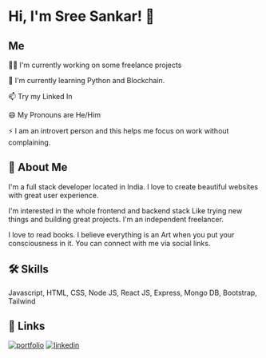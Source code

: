 
# Hi, I'm Sree Sankar! 👋


## Me
👩‍💻 I'm currently working on some freelance projects

🧠 I'm currently learning Python and Blockchain.

📫 Try my Linked In

😄 My Pronouns are He/Him

⚡️ I am an introvert person and this helps me focus on work without complaining.

## 🚀 About Me
I'm a full stack developer located in India. I love to create beautiful websites with great user experience.

I'm interested in the whole frontend and backend stack Like trying new things and building great projects. I'm an independent freelancer.

I love to read books. I believe everything is an Art when you put your consciousness in it. You can connect with me via social links.
## 🛠 Skills
Javascript, HTML, CSS, Node JS, React JS, Express, Mongo DB, Bootstrap, Tailwind

## 🔗 Links
[![portfolio](https://img.shields.io/badge/my_portfolio-000?style=for-the-badge&logo=ko-fi&logoColor=white)](https://portfolio-sree.glitch.me/)
[![linkedin](https://img.shields.io/badge/linkedin-0A66C2?style=for-the-badge&logo=linkedin&logoColor=white)](https://www.linkedin.com/)

